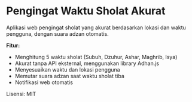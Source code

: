 # Pengingat Waktu Sholat Akurat

Aplikasi web pengingat sholat yang akurat berdasarkan lokasi dan waktu pengguna, dengan suara adzan otomatis.

**Fitur:**
- Menghitung 5 waktu sholat (Subuh, Dzuhur, Ashar, Maghrib, Isya)
- Akurat tanpa API eksternal, menggunakan library Adhan.js
- Menyesuaikan waktu dan lokasi pengguna
- Memutar suara adzan saat waktu sholat tiba
- Notifikasi web otomatis

Lisensi: MIT
